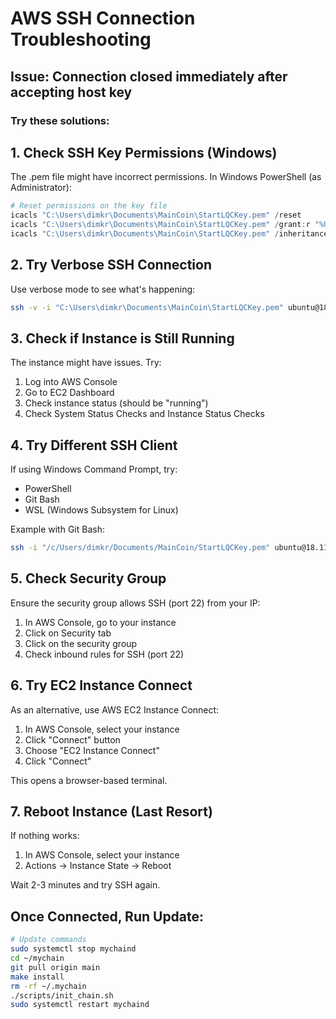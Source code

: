 # AWS SSH Connection Troubleshooting

## Issue: Connection closed immediately after accepting host key

### Try these solutions:

## 1. Check SSH Key Permissions (Windows)
The .pem file might have incorrect permissions. In Windows PowerShell (as Administrator):
```powershell
# Reset permissions on the key file
icacls "C:\Users\dimkr\Documents\MainCoin\StartLQCKey.pem" /reset
icacls "C:\Users\dimkr\Documents\MainCoin\StartLQCKey.pem" /grant:r "%USERNAME%:R"
icacls "C:\Users\dimkr\Documents\MainCoin\StartLQCKey.pem" /inheritance:r
```

## 2. Try Verbose SSH Connection
Use verbose mode to see what's happening:
```bash
ssh -v -i "C:\Users\dimkr\Documents\MainCoin\StartLQCKey.pem" ubuntu@18.117.9.0
```

## 3. Check if Instance is Still Running
The instance might have issues. Try:
1. Log into AWS Console
2. Go to EC2 Dashboard
3. Check instance status (should be "running")
4. Check System Status Checks and Instance Status Checks

## 4. Try Different SSH Client
If using Windows Command Prompt, try:
- PowerShell
- Git Bash
- WSL (Windows Subsystem for Linux)

Example with Git Bash:
```bash
ssh -i "/c/Users/dimkr/Documents/MainCoin/StartLQCKey.pem" ubuntu@18.117.9.0
```

## 5. Check Security Group
Ensure the security group allows SSH (port 22) from your IP:
1. In AWS Console, go to your instance
2. Click on Security tab
3. Click on the security group
4. Check inbound rules for SSH (port 22)

## 6. Try EC2 Instance Connect
As an alternative, use AWS EC2 Instance Connect:
1. In AWS Console, select your instance
2. Click "Connect" button
3. Choose "EC2 Instance Connect"
4. Click "Connect"

This opens a browser-based terminal.

## 7. Reboot Instance (Last Resort)
If nothing works:
1. In AWS Console, select your instance
2. Actions → Instance State → Reboot

Wait 2-3 minutes and try SSH again.

## Once Connected, Run Update:
```bash
# Update commands
sudo systemctl stop mychaind
cd ~/mychain
git pull origin main
make install
rm -rf ~/.mychain
./scripts/init_chain.sh
sudo systemctl restart mychaind
```